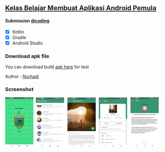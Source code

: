  ## [Kelas Belajar Membuat Aplikasi Android Pemula](https://www.dicoding.com/academies/51)
 #### Submission [dicoding](https://www.dicoding.com/)
 
- [x] Kotlin
- [x] Gradle
- [x] Android Studio

### Download apk file
You can download build [apk here](https://drive.google.com/file/d/1GnkMuz2RkBJ5fD4HMqq7Mei6FfxUlU7B/view?usp=sharing) for test

Author : [Nurhadi](https://www.dicoding.com/users/917941) <br/>

### Screenshot
![Splash Screen](https://github.com/nurhadinubi/Submission-Android-Dicoding-WisataKebumen/blob/master/Screenshot.png)
